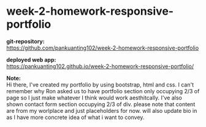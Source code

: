 # week-2-homework-responsive-portfolio

<b>git-repository:</b>
<br>https://github.com/pankuanting102/week-2-homework-responsive-portfolio

<b>deployed web app:</b>
<br>https://pankuanting102.github.io/week-2-homework-responsive-portfolio/

<b>Note:</b>
<br>Hi there, I've created my portfolio by using bootstrap, html and css. I can't remember why Ron asked us to have portfolio section only occupying 2/3 of page so I just make whatever I think would work aesthitcally. I've also shown contact form section occupying 2/3 of div. please note that content are from my worlplace and just placeholders for now. will also update bio in as I have more concrete idea of what i want to convey.